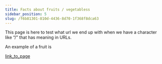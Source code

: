 ```yaml
---
title: Facts about fruits / vegetabless
sidebar_position: 5
slug: /f6b81301-810d-4436-8d70-1f368f8dca63
---
```




This page is here to test what url we end up with when we have a character like “/” that has meaning in URLs.


An example of a fruit is 


[link_to_page](a91a2e59-d605-45f1-8035-6d82ee0d413f)

